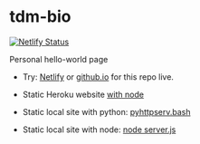 # tdm-bio

[![Netlify Status](https://api.netlify.com/api/v1/badges/1bfb02c1-555f-4300-b2d5-17331d66d855/deploy-status)](https://app.netlify.com/sites/michaeltd/deploys)

Personal hello-world page

  * Try: [Netlify](https://michaeltd.netlify.com/) or [github.io](https://michaeltd.github.io/tdm-bio/) for this repo live.

  * Static Heroku website [with node](https://github.com/Yankovsky/static-heroku-nodejs)

  * Static local site with python: [pyhttpserv.bash](pyhttpserv.bash)

  * Static local site with node: [node server.js](server.js)
